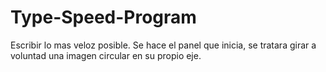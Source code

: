 # Type-Speed-Program
Escribir lo mas veloz posible.
Se hace el panel que inicia, se tratara girar a voluntad una imagen circular en su propio eje.
